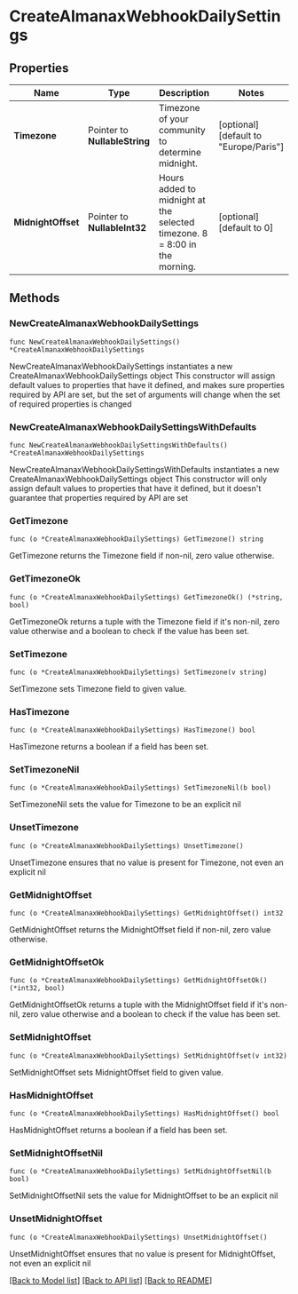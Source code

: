 # CreateAlmanaxWebhookDailySettings

## Properties

Name | Type | Description | Notes
------------ | ------------- | ------------- | -------------
**Timezone** | Pointer to **NullableString** | Timezone of your community to determine midnight. | [optional] [default to "Europe/Paris"]
**MidnightOffset** | Pointer to **NullableInt32** | Hours added to midnight at the selected timezone. 8 &#x3D; 8:00 in the morning. | [optional] [default to 0]

## Methods

### NewCreateAlmanaxWebhookDailySettings

`func NewCreateAlmanaxWebhookDailySettings() *CreateAlmanaxWebhookDailySettings`

NewCreateAlmanaxWebhookDailySettings instantiates a new CreateAlmanaxWebhookDailySettings object
This constructor will assign default values to properties that have it defined,
and makes sure properties required by API are set, but the set of arguments
will change when the set of required properties is changed

### NewCreateAlmanaxWebhookDailySettingsWithDefaults

`func NewCreateAlmanaxWebhookDailySettingsWithDefaults() *CreateAlmanaxWebhookDailySettings`

NewCreateAlmanaxWebhookDailySettingsWithDefaults instantiates a new CreateAlmanaxWebhookDailySettings object
This constructor will only assign default values to properties that have it defined,
but it doesn't guarantee that properties required by API are set

### GetTimezone

`func (o *CreateAlmanaxWebhookDailySettings) GetTimezone() string`

GetTimezone returns the Timezone field if non-nil, zero value otherwise.

### GetTimezoneOk

`func (o *CreateAlmanaxWebhookDailySettings) GetTimezoneOk() (*string, bool)`

GetTimezoneOk returns a tuple with the Timezone field if it's non-nil, zero value otherwise
and a boolean to check if the value has been set.

### SetTimezone

`func (o *CreateAlmanaxWebhookDailySettings) SetTimezone(v string)`

SetTimezone sets Timezone field to given value.

### HasTimezone

`func (o *CreateAlmanaxWebhookDailySettings) HasTimezone() bool`

HasTimezone returns a boolean if a field has been set.

### SetTimezoneNil

`func (o *CreateAlmanaxWebhookDailySettings) SetTimezoneNil(b bool)`

 SetTimezoneNil sets the value for Timezone to be an explicit nil

### UnsetTimezone
`func (o *CreateAlmanaxWebhookDailySettings) UnsetTimezone()`

UnsetTimezone ensures that no value is present for Timezone, not even an explicit nil
### GetMidnightOffset

`func (o *CreateAlmanaxWebhookDailySettings) GetMidnightOffset() int32`

GetMidnightOffset returns the MidnightOffset field if non-nil, zero value otherwise.

### GetMidnightOffsetOk

`func (o *CreateAlmanaxWebhookDailySettings) GetMidnightOffsetOk() (*int32, bool)`

GetMidnightOffsetOk returns a tuple with the MidnightOffset field if it's non-nil, zero value otherwise
and a boolean to check if the value has been set.

### SetMidnightOffset

`func (o *CreateAlmanaxWebhookDailySettings) SetMidnightOffset(v int32)`

SetMidnightOffset sets MidnightOffset field to given value.

### HasMidnightOffset

`func (o *CreateAlmanaxWebhookDailySettings) HasMidnightOffset() bool`

HasMidnightOffset returns a boolean if a field has been set.

### SetMidnightOffsetNil

`func (o *CreateAlmanaxWebhookDailySettings) SetMidnightOffsetNil(b bool)`

 SetMidnightOffsetNil sets the value for MidnightOffset to be an explicit nil

### UnsetMidnightOffset
`func (o *CreateAlmanaxWebhookDailySettings) UnsetMidnightOffset()`

UnsetMidnightOffset ensures that no value is present for MidnightOffset, not even an explicit nil

[[Back to Model list]](../README.md#documentation-for-models) [[Back to API list]](../README.md#documentation-for-api-endpoints) [[Back to README]](../README.md)


